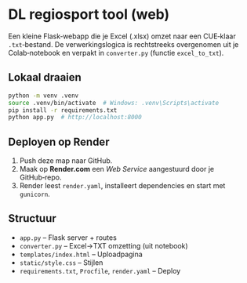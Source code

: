 # DL regiosport tool (web)

Een kleine Flask‑webapp die je Excel (.xlsx) omzet naar een CUE‑klaar `.txt`‑bestand.
De verwerkingslogica is rechtstreeks overgenomen uit je Colab‑notebook en verpakt
in `converter.py` (functie `excel_to_txt`).

## Lokaal draaien

```bash
python -m venv .venv
source .venv/bin/activate  # Windows: .venv\Scripts\activate
pip install -r requirements.txt
python app.py  # http://localhost:8000
```

## Deployen op Render

1. Push deze map naar GitHub.
2. Maak op **Render.com** een *Web Service* aangestuurd door je GitHub‑repo.
3. Render leest `render.yaml`, installeert dependencies en start met `gunicorn`.

## Structuur

- `app.py` – Flask server + routes
- `converter.py` – Excel→TXT omzetting (uit notebook)
- `templates/index.html` – Uploadpagina
- `static/style.css` – Stijlen
- `requirements.txt`, `Procfile`, `render.yaml` – Deploy
